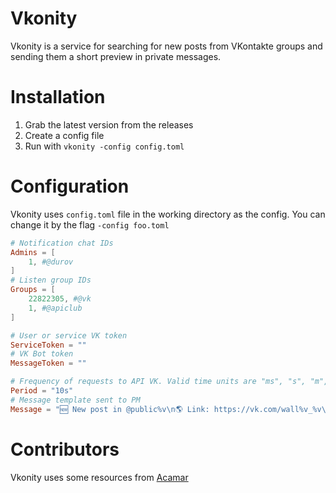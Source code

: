 # Vkonity

Vkonity is a service for searching for new posts from VKontakte groups and sending them a short preview in private
messages.

# Installation

1. Grab the latest version from the releases
2. Create a config file
3. Run with `vkonity -config config.toml`

# Configuration

Vkonity uses `config.toml` file in the working directory as the config. You can change it by the flag `-config foo.toml`

```toml
# Notification chat IDs
Admins = [
    1, #@durov
]
# Listen group IDs
Groups = [
    22822305, #@vk
    1, #@apiclub
]

# User or service VK token
ServiceToken = ""
# VK Bot token
MessageToken = ""

# Frequency of requests to API VK. Valid time units are "ms", "s", "m", "h".
Period = "10s"
# Message template sent to PM
Message = "🆕 New post in @public%v\n🌎 Link: https://vk.com/wall%v_%v\n🖌 Content:\n%s"
```

# Contributors

Vkonity uses some resources from [Acamar](https://github.com/xtrafrancyz/acamar)